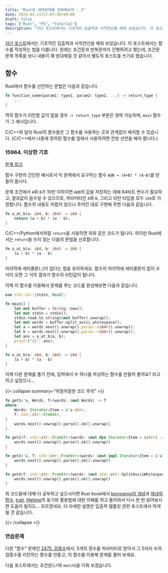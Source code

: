 ```yaml
---
title: "Rust로 새싹문제를 정복해보자 - 2"
date: 2023-01-11T17:07:58+09:00
draft: false
tags: ["Rust", "PS", "Tutorial"]
description: "지난 포스트에서는 기초적인 입출력과 사칙연산을 배워 보았습니다. 이 포스트에서는 함수를 작성하는 법을 다룹니다."
---
```


[지난 포스트](../tutorial-1)에서는 기초적인 입출력과 사칙연산을 배워 보았습니다. 이 포스트에서는 함수를 작성하는 법을 다룹니다.
원래는 조건문과 반복문까지 진행하려고 했는데, 조건문 문제 목록을 보니 내용이 꽤 방대해질 것 같아서 별도의 포스트를 쓰기로 했습니다.

## 함수

Rust에서 함수를 선언하는 문법은 다음과 같습니다.

```rust
fn function_name(param1: type1, param2: type2, ...) -> return_type {
    ...
}
```

딱히 함수가 리턴할 값이 없을 경우 `-> return_type` 부분은 생략 가능하며, `main` 함수가 그 예시입니다.

C/C++와 달리 Rust의 함수들은 그 함수를 사용하는 곳과 관계없이 배치할 수 있습니다.
(C/C++에서 나중에 정의된 함수를 앞에서 사용하려면 전방 선언을 해야 합니다.)

### 15964. 이상한 기호

[문제 링크](https://boj.kr/15964)

함수 구현의 간단한 예시로서 이 문제에서 요구하는 함수 `A@B = (A+B) * (A-B)`를 만들어 봅시다.

문제 조건에서 `A`와 `B`가 10만 이하이면 `A@B`의 값을 저장하는 데에 64비트 변수가 필요하고, 결과값이 음수일 수 있으므로,
파라미터인 `A`와 `B`, 그리고 리턴 타입을 모두 `i64`로 지정합니다. 함수의 내용도 어렵지 않으니 주어진 대로 구현해 주면 다음과 같습니다.

```rust
fn a_at_b(a: i64, b: i64) -> i64 {
    return (a + b) * (a - b);
}
```

C/C++/Python에서처럼 `return`을 사용하면 위와 같은 코드가 됩니다. 하지만 Rust에서는 `return`을 쓰지 않는 다음의 문법을 선호합니다.

```rust
fn a_at_b(a: i64, b: i64) -> i64 {
    (a + b) * (a - b)
}
```

마지막에 세미콜론(`;`)이 없다는 점을 유의하세요. 함수의 마지막에 세미콜론이 없이 수식이 오면 그 식의 결과가 함수의 리턴값이 됩니다.

이제 이 함수를 이용해서 문제를 푸는 코드를 완성해보면 다음과 같습니다.

```rust
use std::io::{stdin, Read};

fn main() {
    let mut buffer = String::new();
    let mut stdin = stdin();
    stdin.read_to_string(&mut buffer).unwrap();
    let mut words = buffer.split_ascii_whitespace();
    let a = words.next().unwrap().parse::<i64>().unwrap();
    let b = words.next().unwrap().parse::<i64>().unwrap();
    let ans = a_at_b(a, b);
    print!("{}", ans);
}

fn a_at_b(a: i64, b: i64) -> i64 {
    (a + b) * (a - b)
}
```

이제 다른 문제를 풀기 전에, 입력에서 수 하나를 파싱하는 함수를 만들어 볼까요? 라고 하고 싶었으나...

{{< collapse summary="어질어질한 코드 주의" >}}

```rust
fn get1<'a, Words, T>(words: &mut Words) -> T
where
    Words: Iterator<Item = &'a str>,
    T: std::str::FromStr,
{
    words.next().unwrap().parse().ok().unwrap()
}

fn get2<T: std::str::FromStr>(words: &mut dyn Iterator<Item = &str>) -> T {
    words.next().unwrap().parse().ok().unwrap()
}

fn get3<'a, T: std::str::FromStr>(words: &mut impl Iterator<Item = &'a str>) -> T {
    words.next().unwrap().parse().ok().unwrap()
}

fn get4<T: std::str::FromStr>(words: &mut std::str::SplitAsciiWhitespace) -> T {
    words.next().unwrap().parse().ok().unwrap()
}
```

위 코드들에 대해 더 공부하고 싶으시다면 Rust book에서
[borrowing의 개념](https://doc.rust-lang.org/book/ch04-02-references-and-borrowing.html)과
[제네릭 함수](https://doc.rust-lang.org/book/ch10-01-syntax.html),
[trait](https://doc.rust-lang.org/book/ch10-02-traits.html),
[lifetime](https://doc.rust-lang.org/book/ch10-03-lifetime-syntax.html)의 표기와 활용법에 대한 이해를 하고 돌아와서 다시 한 번 읽어보시면
도움이 될지도... 모르겠네요. 더 자세한 설명은 입출력 템플릿 관련 포스트에서 하게 될 것 같습니다.

{{< /collapse >}}

### 연습문제

다른 "함수" 문제인 [2475. 검증수](https://boj.kr/2475)에서, 5개의 정수를 파라미터로 받아서 그 5자리 수의 검증수를 리턴하는 함수를 만들고,
이 함수를 이용해 문제를 풀어 보세요.

다음 포스트에서는 조건문(`if`와 `match`)을 다뤄 보겠습니다.
